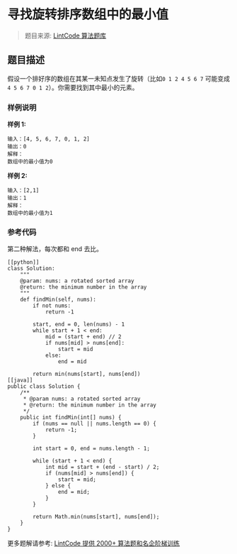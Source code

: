 # 寻找旋转排序数组中的最小值
 > 题目来源: [LintCode 算法题库](https://www.lintcode.com/problem/find-minimum-in-rotated-sorted-array/?utm_source=sc-github-wzz)
 ## 题目描述
 假设一个排好序的数组在其某一未知点发生了旋转（比如`0 1 2 4 5 6 7` 可能变成`4 5 6 7 0 1 2`）。你需要找到其中最小的元素。
 ### 样例说明
 **样例 1:**
```
输入：[4, 5, 6, 7, 0, 1, 2]
输出：0
解释：
数组中的最小值为0
```

**样例 2:**
```
输入：[2,1]
输出：1
解释：
数组中的最小值为1
```
 ### 参考代码
 第二种解法，每次都和 end 去比。
```
[[python]]
class Solution:
    """
    @param: nums: a rotated sorted array
    @return: the minimum number in the array
    """
    def findMin(self, nums):
        if not nums:
            return -1
            
        start, end = 0, len(nums) - 1
        while start + 1 < end:
            mid = (start + end) // 2
            if nums[mid] > nums[end]:
                start = mid
            else:
                end = mid
                
        return min(nums[start], nums[end])
[[java]]
public class Solution {
    /**
     * @param nums: a rotated sorted array
     * @return: the minimum number in the array
     */
    public int findMin(int[] nums) {
        if (nums == null || nums.length == 0) {
            return -1;
        }
        
        int start = 0, end = nums.length - 1;
        
        while (start + 1 < end) {
            int mid = start + (end - start) / 2;
            if (nums[mid] > nums[end]) {
                start = mid;
            } else {
                end = mid;
            }
        }
        
        return Math.min(nums[start], nums[end]);
    }
}
```
 更多题解请参考: [LintCode 提供 2000+ 算法题和名企阶梯训练](https://www.lintcode.com/problem/?utm_source=sc-github-wzz)